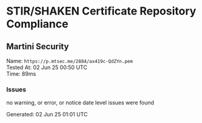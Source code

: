 # STIR/SHAKEN Certificate Repository Compliance

## Martini Security

Name: `https://p.mtsec.me/2884/ax419c-QdZYn.pem`\
Tested At: 02 Jun 25 00:50 UTC\
Time: 89ms

### Issues

no warning, or error, or notice date level issues were found

Generated: 02 Jun 25 01:01 UTC
